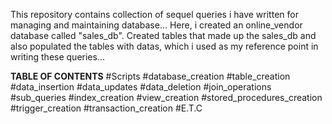 This repository contains collection of sequel queries i have written for managing and maintaining database...
Here, i created an online_vendor database called "sales_db". Created tables that made up the sales_db and also populated the tables with datas, which i used as my reference point in writing these queries...

**TABLE OF CONTENTS**
#Scripts
   #database_creation
   #table_creation
   #data_insertion
   #data_updates
   #data_deletion
   #join_operations
   #sub_queries
   #index_creation
   #view_creation
   #stored_procedures_creation
   #trigger_creation
   #transaction_creation
   #E.T.C

